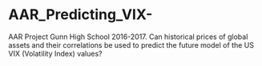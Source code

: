 # AAR_Predicting_VIX-
AAR Project Gunn High School 2016-2017. Can historical prices of global assets and their correlations be used to predict the future model of the US VIX (Volatility Index) values? 
